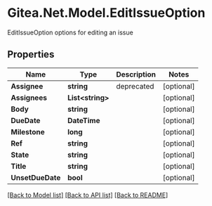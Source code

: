 # Gitea.Net.Model.EditIssueOption
EditIssueOption options for editing an issue

## Properties

Name | Type | Description | Notes
------------ | ------------- | ------------- | -------------
**Assignee** | **string** | deprecated | [optional] 
**Assignees** | **List&lt;string&gt;** |  | [optional] 
**Body** | **string** |  | [optional] 
**DueDate** | **DateTime** |  | [optional] 
**Milestone** | **long** |  | [optional] 
**Ref** | **string** |  | [optional] 
**State** | **string** |  | [optional] 
**Title** | **string** |  | [optional] 
**UnsetDueDate** | **bool** |  | [optional] 

[[Back to Model list]](../README.md#documentation-for-models) [[Back to API list]](../README.md#documentation-for-api-endpoints) [[Back to README]](../README.md)

